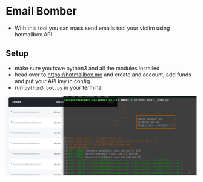 # Email Bomber
- With this tool you can mass send emails tool your victim using hotmailbox API
## Setup
- make sure you have python3 and all the modules installed
- head over to https://hotmailbox.me and create and account, add funds and put your API key in config
- run ``python3 bot.py`` in your terminal

![Screenshot](screenshot.png)
